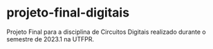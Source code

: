 # projeto-final-digitais
Projeto Final para a disciplina de Circuitos Digitais realizado durante o semestre de 2023.1 na UTFPR.
